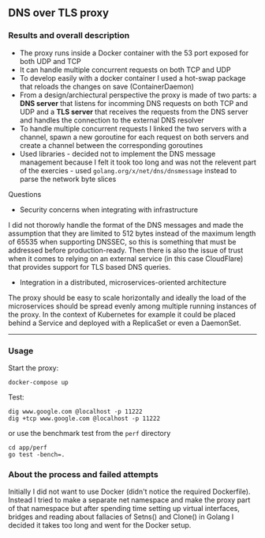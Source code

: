 ## DNS over TLS proxy

### Results and overall description

- The proxy runs inside a Docker container with the 53 port exposed for both UDP and TCP
- It can handle multiple concurrent requests on both TCP and UDP
- To develop easily with a docker container I used a hot-swap package that reloads the changes on save (ContainerDaemon)
- From a design/archiectural perspective the proxy is made of two parts: a **DNS server** that listens for incomming DNS
requests on both TCP and UDP and a **TLS server** that receives the requests from the DNS server and handles the connection
to the external DNS resolver
- To handle multiple concurrent requests I linked the two servers with a channel, spawn a new goroutine for each request
on both servers and create a channel between the corresponding goroutines
- Used libraries - decided not to implement the DNS message management because I felt it took too long
and was not the relevent part of the exercies - used `golang.org/x/net/dns/dnsmessage` instead to parse the network byte
slices

Questions

- Security concerns when integrating with infrastructure

I did not thorowly handle the format of the DNS messages and made the assumption that they are limited to 512
bytes instead of the maximum length of 65535 when supporting DNSSEC, so this is something that must be addressed
before production-ready. Then there is also the issue of trust when it comes to relying on an external service (in this case CloudFlare) that provides support for TLS based DNS queries.

- Integration in a distributed, microservices-oriented architecture

The proxy should be easy to scale horizontally and ideally the load of the microservices should be spread evenly among multiple running instances of the proxy. In the context of Kubernetes for example it could be placed behind a Service and deployed with a ReplicaSet or even a DaemonSet.

---

### Usage

Start the proxy:

`docker-compose up`

Test:

```
dig www.google.com @localhost -p 11222
dig +tcp www.google.com @localhost -p 11222
```

or use the benchmark test from the `perf` directory

```
cd app/perf
go test -bench=.
```

### About the process and failed attempts

Initially I did not want to use Docker (didn't notice the required Dockerfile). Instead I tried to make a separate net namespace
and make the proxy part of that namespace but after spending time setting up virtual interfaces, bridges and reading about
fallacies of Setns() and Clone() in Golang I decided it takes too long and went for the Docker setup.

